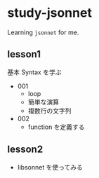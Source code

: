 # study-jsonnet
Learning `jsonnet` for me.

## lesson1

基本 Syntax を学ぶ

* 001
  * loop
  * 簡単な演算
  * 複数行の文字列
* 002
  * function を定義する


## lesson2

* libsonnet を使ってみる